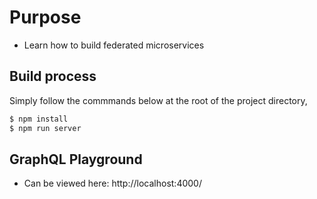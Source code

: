 # Purpose
- Learn how to build federated microservices


## Build process
Simply follow the commmands below at the root of the project directory,

```bash
$ npm install
$ npm run server
```

## GraphQL Playground
- Can be viewed here: http://localhost:4000/